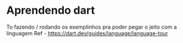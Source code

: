 # Aprendendo dart

To fazendo / rodando os exemplinhos pra poder pegar o jeito com a linguagem
Ref - https://dart.dev/guides/language/language-tour